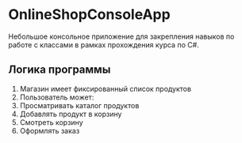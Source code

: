 # OnlineShopConsoleApp
Небольшое консольное приложение для закрепления навыков по работе с классами в рамках прохождения курса по C#.

## Логика программы

1. Магазин имеет фиксированный список продуктов
2. Пользователь может:
  1. Просматривать каталог продуктов
  2. Добавлять продукт в корзину
  3. Смотреть корзину
  4. Оформлять заказ
